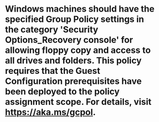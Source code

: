 # Windows machines should have the specified Group Policy settings in the category 'Security Options_Recovery console' for allowing floppy copy and access to all drives and folders. This policy requires that the Guest Configuration prerequisites have been deployed to the policy assignment scope. For details, visit https://aka.ms/gcpol.
